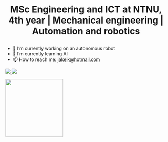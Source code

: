 # <p align="center">MSc Engineering and ICT at NTNU, 4th year | Mechanical engineering | Automation and robotics</p>

<p align="center">

- 🔭 I’m currently working on an autonomous robot
- 🌱 I’m currently learning AI
- 📫 How to reach me: jakeik@hotmail.com
</p>
  
<a href="https://github.com/JakobEik/github-stats">

![](https://github.com/JakobEik/github-stats/blob/master/generated/overview.svg)
![](https://github.com/JakobEik/github-stats/blob/master/generated/languages.svg)

</a>


<img height="180em" src="https://github-readme-stats.vercel.app/api?username=JakobEik&show_icons=true&hide_border=true&&count_private=true&include_all_commits=true" />


